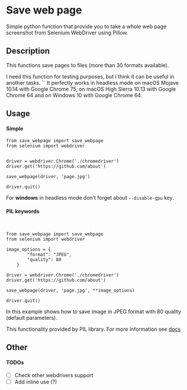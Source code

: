 # Save web page
Simple python function that provide you to take a whole web page screenshot from Selenium WebDriver using Pillow.

## Description

This functions save pages to files (more than 30 formats available).

I need this function for testing purposes, but I think it can be useful in another tasks.
``
It perfectly works in headless mode on macOS Mojave 10.14 with Google Chrome 75, 
on macOS High Sierra 10.13 with Google Chrome 64 and on Windows 10 with Google Chrome 64.

## Usage
#### Simple

```
from save_webpage import save_webpage
from selenium import webdriver


driver = webdriver.Chrome('./chromedriver')
driver.get('https://github.com/about')

save_webpage(driver, 'page.jpg')

driver.quit()
```

For **windows** in headless mode don't forget about `--disable-gpu` key.
#### PIL keywords

```


from save_webpage import save_webpage
from selenium import webdriver

image_options = {
        "format": "JPEG",
        "quality": 80
    }

driver = webdriver.Chrome('./chromedriver')
driver.get('https://github.com/about')

save_webpage(driver, 'page.jpg', **image_options)

driver.quit()
```

In this example shows how to save image in JPEG format with 80 quality (default parameters).

This functionality provided by PIL library. For more information see [docs](http://pillow.readthedocs.io/en/3.1.x/handbook/image-file-formats.html)

## Other
#### TODOs

- [ ] Check other webdrivers support
- [ ] Add inline use (?)
